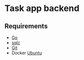 # Task app backend

## Requirements

- [Go](https://go.dev/doc/install)
- [sqlc](https://docs.sqlc.dev/en/latest/overview/install.html#go-install)
- [Git](https://git-scm.com/downloads)
- Docker [Ubuntu](https://docs.docker.com/engine/install/ubuntu/)

